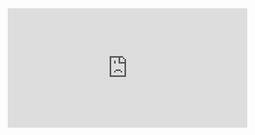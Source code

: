 <div style="position:relative;padding-bottom:48%; margin:10px">
    <iframe src="https://www.youtube.com/embed/8XP2dQQc6KM?start=0" frameborder="0" allow="accelerometer; autoplay; encrypted-media; gyroscope; picture-in-picture" allowfullscreen 
    	style="position:absolute;width:100%;height:100%;"></iframe>
</div>

